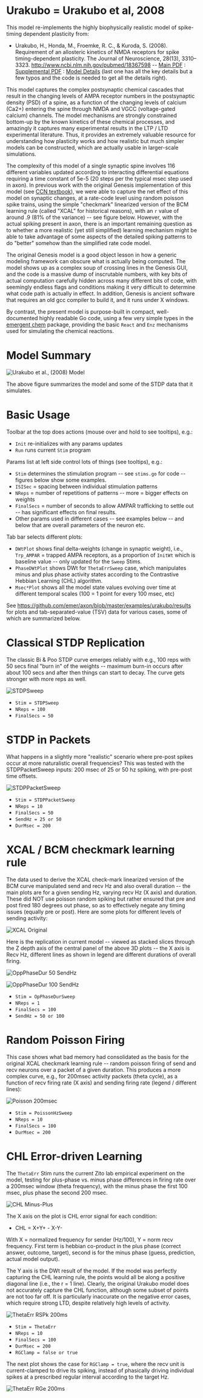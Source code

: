 # Urakubo = Urakubo et al, 2008

This model re-implements the highly biophysically realistic model of spike-timing dependent plasticity from:

* Urakubo, H., Honda, M., Froemke, R. C., & Kuroda, S. (2008). Requirement of an allosteric kinetics of NMDA receptors for spike timing-dependent plasticity. The Journal of Neuroscience, 28(13), 3310–3323. http://www.ncbi.nlm.nih.gov/pubmed/18367598 -- [Main PDF](https://github.com/emer/axon/blob/master/examples/urakubo/UrakuboHondaFroemkeEtAl08.pdf) : [Supplemental PDF](https://github.com/emer/axon/blob/master/examples/urakubo/UrakuboHondaFroemkeEtAl08_suppl.pdf) : [Model Details](https://github.com/emer/axon/blob/master/examples/urakubo/UrakuboHondaFroemkeEtAl08_model_sub.pdf) (last one has all the key details but a few typos and the code is needed to get all the details right).

This model captures the complex postsynaptic chemical cascades that result in the changing levels of AMPA receptor numbers in the postsynaptic density (PSD) of a spine, as a function of the changing levels of calcium (Ca2+) entering the spine through NMDA and VGCC (voltage-gated calcium) channels.  The model mechanisms are strongly constrained bottom-up by the known kinetics of these chemical processes, and amazingly it captures many experimental results in the LTP / LTD experimental literature.  Thus, it provides an extremely valuable resource for understanding how plasticity works and how realistic but much simpler models can be constructed, which are actually usable in larger-scale simulations.

The complexity of this model of a single synaptic spine involves 116 different variables updated according to interacting differential equations requiring a time constant of 5e-5 (20 steps per the typical msec step used in axon).  In previous work with the original Genesis implementation of this model (see [CCN textbook](https://CompCogNeuro.org)), we were able to capture the net effect of this model on synaptic changes, at a rate-code level using random poisson spike trains, using the simple "checkmark" linearized version of the BCM learning rule (called "XCAL" for historical reasons), with an `r` value of around .9 (81% of the variance) -- see figure below.  However, with the actual spiking present in axon, there is an important remaining question as to whether a more realistic (yet still simplified) learning mechanism might be able to take advantage of some aspects of the detailed spiking patterns to do "better" somehow than the simplified rate code model.

The original Genesis model is a good object lesson in how a generic modeling framework can obscure what is actually being computed.  The model shows up as a complex soup of crossing lines in the Genesis GUI, and the code is a massive dump of inscrutable numbers, with key bits of actual computation carefully hidden across many different bits of code, with seemingly endless flags and conditions making it very difficult to determine what code path is actually in effect.  In addition, Genesis is ancient software that requires an old gcc compiler to build it, and it runs under X windows.

By contrast, the present model is purpose-built in compact, well-documented highly readable Go code, using a few very simple types in the [emergent chem](https://github.com/emer/emergent/tree/master/chem) package, providing the basic `React` and `Enz` mechanisms used for simulating the chemical reactions.

# Model Summary

![Urakubo et al., (2008) Model](fig_urakubo_et_al_08_bcm_sum.png?raw=true "Summary of Urakubo et al., 2008 model, and how it simulates many STDP data points, and behavior for more realistic spike trains can be summarized by a simple linearized BCM-like function")

The above figure summarizes the model and some of the STDP data that it simulates.

# Basic Usage

Toolbar at the top does actions (mouse over and hold to see tooltips), e.g.:
* `Init` re-initializes with any params updates
* `Run` runs current `Stim` program

Params list at left side control lots of things (see tooltips), e.g.:
* `Stim` determines the stimulation program -- see `stims.go` for code -- figures below show some examples.
* `ISISec` = spacing between individual stimulation patterns
* `NReps` = number of repetitions of patterns -- more = bigger effects on weights
* `FinalSecs` = number of seconds to allow AMPAR trafficking to settle out -- has significant effects on final results.
* Other params used in different cases -- see examples below -- and below that are overall parameters of the neuron etc.

Tab bar selects different plots:
* `DWtPlot` shows final delta-weights (change in synaptic weight), i.e., `Trp_AMPAR` = trapped AMPA receptors, as a proportion of `InitWt` which is baseline value -- only updated for the `Sweep` Stims.
* `PhaseDWtPlot` shows DWt for `ThetaErrSweep` case, which manipulates minus and plus phase activity states according to the Contrastive Hebbian Learning (CHL) algorithm.
* `Msec*Plot` shows all the model state values evolving over time at different temporal scales (100 = 1 point for every 100 msec, etc)

See https://github.com/emer/axon/blob/master/examples/urakubo/results for plots and tab-separated-value (TSV) data for various cases, some of which are summarized below.

# Classical STDP Replication

The classic Bi & Poo STDP curve emerges reliably with e.g., 100 reps with 50 secs final "burn in" of the weights -- maximum burn-in occurs after about 100 secs and after then things can start to decay. The curve gets stronger with more reps as well.

![STDPSweep](results/fig_urakubo22_stdp_100rep_final50.png?raw=true "Classic STDP with standard params")

* `Stim = STDPSweep`
* `NReps = 100`
* `FinalSecs = 50`

# STDP in Packets

What happens in a slightly more "realistic" scenario where pre-post spikes occur at more naturalistic overall frequencies? This was tested with the STDPPacketSweep inputs: 200 msec of 25 or 50 hz spiking, with pre-post time offsets.

![STDPPacketSweep](results/fig_urakubo22_stdpacket_25hz_isi1_10rep_final50.png?raw=true "STDP in theta-window packets of pre-post activity")

* `Stim = STDPPacketSweep`
* `NReps = 10`
* `FinalSecs = 50`
* `SendHz = 25 or 50`
* `DurMsec = 200`

# XCAL / BCM checkmark learning rule

The data used to derive the XCAL check-mark linearized version of the BCM curve manipulated send and recv Hz and also overall duration -- the main plots are for a given sending Hz, varying recv Hz (X axis) and duration.  These did NOT use poisson random spiking but rather ensured that pre and post fired 180 degrees out phase, so as to effectively negate any timing issues (equally pre or post).  Here are some plots for different levels of sending activity:

![XCAL Original](fig_urakubo_xcal_3d_fits.png?raw=true "Original XCAL data from Genesis model (black underlying grid), with fitted checkmark function overlaid in red on top")

Here is the replication in current model -- viewed as stacked slices through the Z depth axis of the central panel of the above 3D plots -- the X axis is Recv Hz, different lines as shown in legend are  different durations of overall firing.

![OppPhaseDur 50 SendHz](results/fig_urakubo22_opphasedur_50shz_final100_1rep.png?raw=true "Opposite phase firing (180 degrees out of phase at start) as function of Recv Hz on X axis and different durations (lines)")

![OppPhaseDur 100 SendHz](results/fig_urakubo22_opphasedur_100shz_final100_1rep.png?raw=true "Opposite phase firing (180 degrees out of phase at start) as function of Recv Hz on X axis and different durations (lines)")

* `Stim = OpPhaseDurSweep`
* `NReps = 1` 
* `FinalSecs = 100`
* `SendHz = 50 or 100`

# Random Poisson Firing

This case shows what bad memory had consolidated as the basis for the original XCAL checkmark learning rule -- random poisson firing of send and recv neurons over a packet of a given duration. This produces a more complex curve, e.g., for 200msec activity packets (theta cycle), as a function of recv firing rate (X axis) and sending firing rate (legend / different lines):

![Poisson 200msec](results/fig_urakubo22_poisson_200msec_isi1_final100_10rep.png?raw=true "Poisson random 200 msec packets of pre - post activity at different rates -- X is Recv Hz, Send Hz are different lines as shown in legend")

* `Stim = PoissonHzSweep`
* `NReps = 10` 
* `FinalSecs = 100`
* `DurMsec = 200`

# CHL Error-driven Learning

The `ThetaErr` Stim runs the current Zito lab empirical experiment on the model, testing for plus-phase vs. minus phase differences in firing rate over a 200msec window (theta frequency), with the minus phase the first 100 msec, plus phase the second 200 msec.

![CHL Minus-Plus](fig_chl_minus_plus_dwt_on_off.png?raw=true "Qualitative picture of the CHL error-driven learning function over time, as a minus-phase prediction followed by a plus-phase outcome.  On the Off-Off and On-On diagonal, the weights do not change, and on the off-diagonal terms you get either positive weight change (LTP, for a miss as Off->On) or negative weight change (LTD for an error as On -> Off)")

The X axis on the plot is CHL error signal for each condition: 

* CHL = X+Y+ - X-Y- 

With X = normalized frequency for sender (Hz/100), Y = norm recv frequency.  First term is hebbian co-product in the plus phase (correct answer, outcome, target), second is for the minus phase (guess, prediction, actual model output).

The Y axis is the DWt result of the model. If the model was perfectly capturing the CHL learning rule, the points would all be along a positive diagonal line (i.e., the r = 1 line).  Clearly, the original Urakubo model does not accurately capture the CHL function, although some subset of points are not too far off.  It is particularly inaccurate on the negative error cases, which require strong LTD, despite relatively high levels of activity.

![ThetaErr RSPk 200ms](results/fig_urakubo22_thetaerr_rspk_200msec_final100_10rep.png?raw=true "Theta (200 msec) packets of pre - post activity at different rates -- X is Recv Hz, Send Hz are different lines as shown in legend -- recv unit is driven by punctate spikes")

* `Stim = ThetaErr`
* `NReps = 10` 
* `FinalSecs = 100`
* `DurMsec = 200`
* `RGClamp = false or true`

The next plot shows the case for `RGClamp = true`, where the recv unit is current-clamped to drive its spiking, instead of phasically driving individual spikes at a prescribed regular interval according to the target Hz.

![ThetaErr RGe 200ms](results/fig_urakubo22_thetaerr_rge_200msec_final100_10rep.png?raw=true "Theta (200 msec) packets of pre - post activity at different rates -- X is Recv Hz, Send Hz are different lines as shown in legend -- recv unit is driven by current clamp")

